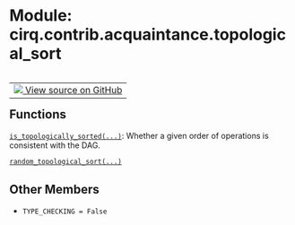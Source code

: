 <div itemscope itemtype="http://developers.google.com/ReferenceObject">
<meta itemprop="name" content="cirq.contrib.acquaintance.topological_sort" />
<meta itemprop="path" content="Stable" />
<meta itemprop="property" content="TYPE_CHECKING"/>
</div>

# Module: cirq.contrib.acquaintance.topological_sort

<!-- Insert buttons and diff -->

<table class="tfo-notebook-buttons tfo-api" align="left">

<td>
  <a target="_blank" href="https://github.com/quantumlib/cirq/tree/master/cirq/contrib/acquaintance/topological_sort.py">
    <img src="https://www.tensorflow.org/images/GitHub-Mark-32px.png" />
    View source on GitHub
  </a>
</td>
</table>







## Functions

[`is_topologically_sorted(...)`](../../../cirq/contrib/acquaintance/is_topologically_sorted.md): Whether a given order of operations is consistent with the DAG.

[`random_topological_sort(...)`](../../../cirq/contrib/acquaintance/random_topological_sort.md)

## Other Members

* `TYPE_CHECKING = False` <a id="TYPE_CHECKING"></a>
